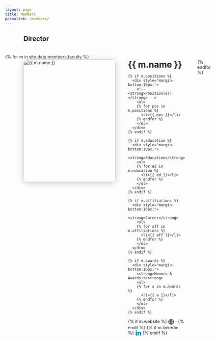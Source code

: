```yaml
---
layout: page
title: Members
permalink: /members/
---
```


<style>
.member-flex {
  display: flex;
  align-items: flex-start;
  gap: 40px;
  margin-left: 60px;
  margin-bottom: 40px;
}
.member-photo {
  width: 300px;
  height: 400px;
  border-radius: 15px;
  object-fit: cover;
  box-shadow: 0 4px 20px #ccc;
}
@media (max-width: 700px) {
  .member-flex {
    flex-direction: column;
    margin-left: 0;
    gap: 20px;
    align-items: center;
  }
}
h2.section-title {
  margin-left: 60px;
  margin-bottom: 38px; /* 아래 간격 충분히 */
}
  
.member-card-name {
  font-size: 1em;         /* was 1.1em */
  font-weight: 600;
  margin-bottom: 2px;
}
.member-card-title {
  font-size: 0.92em;      /* was 1em */
  color: #333;
  font-weight: 500;
  margin-bottom: 5px;
}
.member-card-desc {
  font-size: 0.89em;      /* was 0.97em */
  color: #666;
  margin-bottom: 9px;
}

</style>

<h2 class="section-title">Director</h2>
{% for m in site.data.members.faculty %}
<div class="member-flex">
  <img src="{{ m.image }}" alt="{{ m.name }}" class="member-photo">
  <div>
    <!-- 이름과 나머지 텍스트를 같은 블록에! -->
    <div style="font-size:2em; font-weight:700; margin-bottom:10px;">
      {{ m.name }}
    </div>

    {% if m.positions %}
      <div style="margin-bottom:10px;">
        <!--  <strong>Position(s):</strong> -->
        <ul>
        {% for pos in m.positions %}
          <li>{{ pos }}</li>
        {% endfor %}
        </ul>
      </div>
    {% endif %}

    {% if m.education %}
      <div style="margin-bottom:10px;">
        <strong>Education</strong>
        <ul>
        {% for ed in m.education %}
          <li>{{ ed }}</li>
        {% endfor %}
        </ul>
      </div>
    {% endif %}    

    {% if m.affiliations %}
      <div style="margin-bottom:10px;">
        <strong>Career</strong>
        <ul>
        {% for aff in m.affiliations %}
          <li>{{ aff }}</li>
        {% endfor %}
        </ul>
      </div>
    {% endif %}

    {% if m.awards %}
      <div style="margin-bottom:10px;">
        <strong>Honors & Awards:</strong>
        <ul>
        {% for a in m.awards %}
          <li>{{ a }}</li>
        {% endfor %}
        </ul>
      </div>
    {% endif %}

  <div style="margin-top:12px;">
    {% if m.website %}
      <a href="{{ m.website }}" target="_blank" title="Website" style="color:#222; display:inline-block; margin-right:8px;">
        <svg width="20" height="20" fill="none" stroke="currentColor" stroke-width="1.7" stroke-linecap="round" stroke-linejoin="round" style="vertical-align:middle;"><circle cx="10" cy="10" r="8"/><line x1="2" y1="10" x2="18" y2="10"/><path d="M10 2a13 13 0 0 1 0 16M10 2a13 13 0 0 0 0 16"/></svg>
      </a>
    {% endif %}
    {% if m.linkedin %}
      <a href="{{ m.linkedin }}" target="_blank" title="LinkedIn" style="color:#0077b5; display:inline-block;">
        <svg width="20" height="20" fill="currentColor" style="vertical-align:middle;" viewBox="0 0 448 512"><path d="M100.28 448H7.4V148.9h92.88zm-46.44-340C24.12 108 0 83.87 0 54.89A53.34 53.34 0 0 1 53.67 1.5c29.66 0 53.67 24.09 53.67 53.39 0 28.98-24.01 53.11-53.67 53.11zm394.84 340h-92.4V302.4c0-34.7-.7-79.29-48.32-79.29-48.38 0-55.78 37.78-55.78 76.87V448H160V148.9h88.56v40.81h1.28c12.36-23.38 42.56-48.32 87.56-48.32 93.68 0 110.92 61.73 110.92 142.3V448z"/></svg>
      </a>
    {% endif %}
  </div>
</div>
{% endfor %}

---

<h2 class="section-title">Current Members</h2>
<div style="margin-left:60px;">
  <div style="display: flex; flex-wrap: wrap; gap: 32px;">
    {% for c in site.data.members.current %}
      <div style="width:320px; min-height: 430px; background:#f6f6f6; border-radius:24px; margin-bottom:18px; box-shadow:0 4px 18px #e5e5e5; display:flex; flex-direction:column; align-items:flex-start; overflow:hidden;">
        <img src="{{ c.image }}" alt="{{ c.name }}" style="width:100%; aspect-ratio:1/1; object-fit:cover; border-radius:24px 24px 0 0;">
        <div style="padding:18px 18px 12px 18px; width:100%;">
          <div class="member-card-name">{{ c.name }}</div>
          <div class="member-card-title">{{ c.title }}</div>
          {% if c.description %}
            <div class="member-card-desc">{{ c.description }}</div>
          {% endif %}
          {% if c.website %}
            <a href="{{ c.website }}" target="_blank" title="Website" style="color:#222; display:inline-block; margin-right:8px;">
              <svg width="20" height="20" fill="none" stroke="currentColor" stroke-width="1.7" stroke-linecap="round" stroke-linejoin="round" style="vertical-align:middle;"><circle cx="10" cy="10" r="8"/><line x1="2" y1="10" x2="18" y2="10"/><path d="M10 2a13 13 0 0 1 0 16M10 2a13 13 0 0 0 0 16"/></svg>
            </a>
          {% endif %}
          {% if c.linkedin %}
            <a href="{{ c.linkedin }}" target="_blank" title="LinkedIn" style="color:#0077b5; display:inline-block;">
              <svg width="20" height="20" fill="currentColor" style="vertical-align:middle;" viewBox="0 0 448 512"><path d="M100.28 448H7.4V148.9h92.88zm-46.44-340C24.12 108 0 83.87 0 54.89A53.34 53.34 0 0 1 53.67 1.5c29.66 0 53.67 24.09 53.67 53.39 0 28.98-24.01 53.11-53.67 53.11zm394.84 340h-92.4V302.4c0-34.7-.7-79.29-48.32-79.29-48.38 0-55.78 37.78-55.78 76.87V448H160V148.9h88.56v40.81h1.28c12.36-23.38 42.56-48.32 87.56-48.32 93.68 0 110.92 61.73 110.92 142.3V448z"/></svg>
            </a>
          {% endif %}
          {% if c.scholar %}
            <a href="{{ c.scholar }}" target="_blank" title="Google Scholar" style="color:#4285F4; display:inline-block; margin-right:8px;">
              <!-- Google Scholar SVG -->
              <svg width="22" height="22" viewBox="0 0 256 256" fill="none" style="vertical-align:middle;">
                <circle cx="128" cy="128" r="120" fill="#4285F4"/>
                <path d="M103 174.2c0 22.9 20.1 36.5 41.3 36.5 17.3 0 31.4-7.2 31.4-25.5 0-19.7-14.8-21.2-28.2-22.7-8.1-.9-19-1.8-19-8.2 0-6.2 9.2-8.4 18-8.4 8.7 0 19.8 2.1 19.8 10.1h17.3c0-20.1-21.1-27.6-36.8-27.6-17.4 0-34.7 7.1-34.7 23.6 0 16.2 15.6 18.1 30.4 19.5 12.3 1.2 16.9 2.2 16.9 8.2 0 6.1-9.9 8.5-18.1 8.5-10.3 0-20.1-2.2-20.1-11.4H103z" fill="#fff"/>
                <path d="M205 62l-76.6-33.8c-1.3-.6-2.7-.6-3.9 0L51 62c-2.3 1-2.4 4.3-.1 5.4l26.5 12c2.2 1 4.7.1 5.7-2l9.4-21.5 31.4-13.9c1.3-.6 2.7-.6 3.9 0l31.4 13.9 9.4 21.5c1 2.1 3.5 3 5.7 2l26.5-12c2.3-1.1 2.2-4.4-.1-5.4z" fill="#fff"/>
                <rect x="181" y="75" width="13" height="34" rx="6.5" fill="#fff"/>
              </svg>
            </a>
          {% endif %}
        </div>
      </div>
    {% endfor %}
  </div>
</div>
